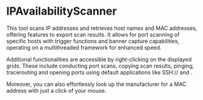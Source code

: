 # IPAvailabilityScanner
This tool scans IP addresses and retrieves host names and MAC addresses, offering features to export scan results. It allows for port scanning of specific hosts with trigger functions and banner capture capabilities, operating on a multithreaded framework for enhanced speed.

Additional functionalities are accessible by right-clicking on the displayed grids. These include conducting port scans, copying scan results, pinging, tracerouting and opening ports using default applications like SSH:// and \.

Moreover, you can also effortlessly look up the manufacturer for a MAC address with just a click of your mouse.

